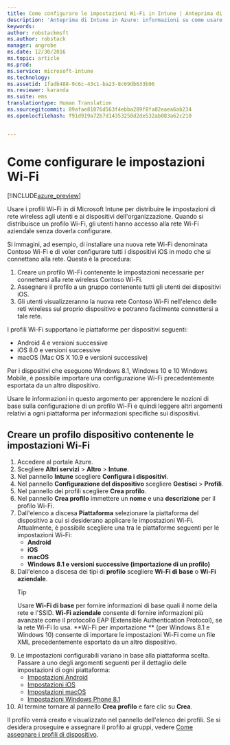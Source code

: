 ```yaml
---
title: Come configurare le impostazioni Wi-Fi in Intune | Anteprima di Intune in Azure | Documentazione Microsoft
description: 'Anteprima di Intune in Azure: informazioni su come usare Intune per configurare le connessioni Wi-Fi nei dispositivi gestiti.'
keywords: 
author: robstackmsft
ms.author: robstack
manager: angrobe
ms.date: 12/30/2016
ms.topic: article
ms.prod: 
ms.service: microsoft-intune
ms.technology: 
ms.assetid: 1fadb488-9c6c-43c1-ba23-8c69db633b96
ms.reviewer: karanda
ms.suite: ems
translationtype: Human Translation
ms.sourcegitcommit: 89afae81076d563f4ebba289f8fa82eaea6ab234
ms.openlocfilehash: f91d919a72b7d14353250d2de532ab083a62c210


---
```


# <a name="how-to-configure-wi-fi-settings"></a>Come configurare le impostazioni Wi-Fi 

[!INCLUDE[azure_preview](../includes/azure_preview.md)]

Usare i profili Wi-Fi in di Microsoft Intune per distribuire le impostazioni di rete wireless agli utenti e ai dispositivi dell'organizzazione. Quando si distribuisce un profilo Wi-Fi, gli utenti hanno accesso alla rete Wi-Fi aziendale senza doverla configurare.

Si immagini, ad esempio, di installare una nuova rete Wi-Fi denominata Contoso Wi-Fi e di voler configurare tutti i dispositivi iOS in modo che si connettano alla rete. Questa è la procedura:

1. Creare un profilo Wi-Fi contenente le impostazioni necessarie per connettersi alla rete wireless Contoso Wi-Fi.
2. Assegnare il profilo a un gruppo contenente tutti gli utenti dei dispositivi iOS.
3. Gli utenti visualizzeranno la nuova rete Contoso Wi-Fi nell'elenco delle reti wireless sul proprio dispositivo e potranno facilmente connettersi a tale rete.

I profili Wi-Fi supportano le piattaforme per dispositivi seguenti:

- Android 4 e versioni successive
- iOS 8.0 e versioni successive
- macOS (Mac OS X 10.9 e versioni successive)

Per i dispositivi che eseguono Windows 8.1, Windows 10 e 10 Windows Mobile, è possibile importare una configurazione Wi-Fi precedentemente esportata da un altro dispositivo.

Usare le informazioni in questo argomento per apprendere le nozioni di base sulla configurazione di un profilo Wi-Fi e quindi leggere altri argomenti relativi a ogni piattaforma per informazioni specifiche sui dispositivi.

## <a name="create-a-device-profile-containing-wi-fi-settings"></a>Creare un profilo dispositivo contenente le impostazioni Wi-Fi

1. Accedere al portale Azure.
2. Scegliere **Altri servizi** > **Altro** > **Intune**.
3. Nel pannello **Intune** scegliere **Configura i dispositivi**.
2. Nel pannello **Configurazione del dispositivo** scegliere **Gestisci** > **Profili**.
3. Nel pannello dei profili scegliere **Crea profilo**.
4. Nel pannello **Crea profilo** immettere un **nome** e una **descrizione** per il profilo Wi-Fi.
5. Dall'elenco a discesa **Piattaforma** selezionare la piattaforma del dispositivo a cui si desiderano applicare le impostazioni Wi-Fi. Attualmente, è possibile scegliere una tra le piattaforme seguenti per le impostazioni Wi-Fi:
    - **Android**
    - **iOS**
    - **macOS**
    - **Windows 8.1 e versioni successive (importazione di un profilo)**
6. Dall'elenco a discesa dei tipi di **profilo** scegliere **Wi-Fi di base** o **Wi-Fi aziendale**.
    >[!TIP]
    >Usare **Wi-Fi di base** per fornire informazioni di base quali il nome della rete e l'SSID. **Wi-Fi aziendale** consente di fornire informazioni più avanzate come il protocollo EAP (Extensible Authentication Protocol), se la rete Wi-Fi lo usa. **Wi-Fi per importazione ** (per Windows 8.1 e Windows 10) consente di importare le impostazioni Wi-Fi come un file XML precedentemente esportato da un altro dispositivo.
7. Le impostazioni configurabili variano in base alla piattaforma scelta. Passare a uno degli argomenti seguenti per il dettaglio delle impostazioni di ogni piattaforma:
    - [Impostazioni Android](wi-fi-for-android.md)
    - [Impostazioni iOS](wi-fi-for-ios.md)
    - [Impostazioni macOS](wi-fi-for-macos.md)
    - [Impostazioni Windows Phone 8.1](wi-fi-import-for-windows-8-1.md)
8. Al termine tornare al pannello **Crea profilo** e fare clic su **Crea**.

Il profilo verrà creato e visualizzato nel pannello dell'elenco dei profili.
Se si desidera proseguire e assegnare il profilo ai gruppi, vedere [Come assegnare i profili di dispositivo](how-to-assign-device-profiles.md).




<!--HONumber=Feb17_HO1-->


